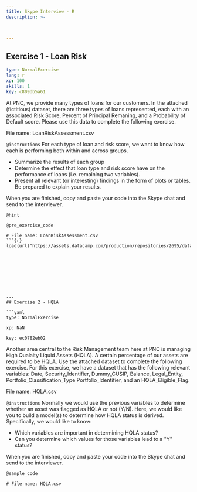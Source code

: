 ```yaml
---
title: Skype Interview - R
description: >-
  


---
```

## Exercise 1 - Loan Risk

```yaml
type: NormalExercise
lang: r
xp: 100
skills: 1
key: c809db5a61
```

At PNC, we provide many types of loans for our customers. In the attached (fictitious) dataset, there are three types of loans represented, each with an associated Risk Score, Percent of Principal Remaning, and a Probability of Default score. Please use this data to complete the following exercise.

File name: LoanRiskAssessment.csv

`@instructions`
For each type of loan and risk score, we want to know how each is performing both within and across groups. 
- Summarize the results of each group
- Determine the effect that loan type and risk score have on the performance of loans (i.e. remaining two variables). 
- Present all relevant (or interesting) findings in the form of plots or tables. Be prepared to explain your results.

When you are finished, copy and paste your code into the Skype chat and send to the interviewer.

`@hint`


`@pre_exercise_code`
```{r}
# File name: LoanRiskAssessment.csv
```{r}
load(url("https://assets.datacamp.com/production/repositories/2695/datasets/fbfc268d44c46146a4762e13a1ca3cfd93099029/LoanRiskAssessment.csv"))
```
```








---
## Exercise 2 - HQLA

```yaml
type: NormalExercise

xp: NaN

key: ec0782eb02
```

Another area central to the Risk Management team here at PNC is managing High Qualaity Liquid Assets (HQLA). A certain percentage of our assets are required to be HQLA. Use the attached dataset to complete the following exercise. For this exercise, we have a dataset that has the following relevant variables: Date, Security_Identifier, Dummy_CUSIP, Balance, Legal_Entity, Portfolio_Classification_Type	Portfolio_Identifier,  and an HQLA_Eligible_Flag.

File name: HQLA.csv

`@instructions`
Normally we would use the previous variables to determine whether an asset was flagged as HQLA or not (Y/N). Here, we would like you to build a model(s) to determine how HQLA status is derived. Specifically, we would like to know: 
- Which variables are important in determining HQLA status? 
- Can you determine which values for those variables lead to a "Y" status?

When you are finished, copy and paste your code into the Skype chat and send to the interviewer.



`@sample_code`
```{undefined}
# File name: HQLA.csv
```






